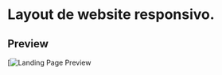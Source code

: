 # Layout de website responsivo.

## Preview
[![Landing Page Preview](https://user-images.githubusercontent.com/62628465/115113106-ebfe8400-9f5e-11eb-80d8-376793959e5c.png)

